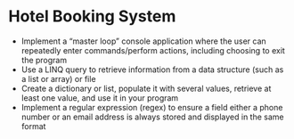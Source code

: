 # Hotel Booking System

- Implement a “master loop” console application where the user can repeatedly enter commands/perform actions, including choosing to exit the program
- Use a LINQ query to retrieve information from a data structure (such as a list or array) or file
- Create a dictionary or list, populate it with several values, retrieve at least one value, and use it in your program
- Implement a regular expression (regex) to ensure a field either a phone number or an email address is always stored and displayed in the same format
